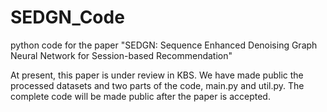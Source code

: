 # SEDGN_Code
python code for the paper "SEDGN: Sequence Enhanced Denoising Graph Neural Network for Session-based Recommendation"

At present, this paper is under review in KBS.
We have made public the processed datasets and two parts of the code, main.py and util.py. The complete code will be made public after the paper is accepted.
